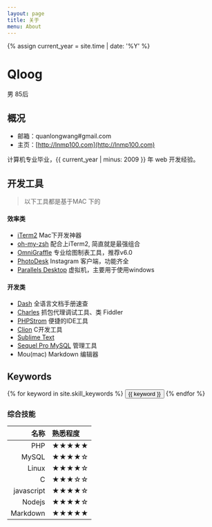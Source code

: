 ```yaml
---
layout: page
title: 关于
menu: About
---
```

{% assign current_year = site.time | date: '%Y' %}

Qloog
===
男 85后

## 概况

- 邮箱：quanlongwang#gmail.com
- 主页：[http://lnmp100.com](http://lnmp100.com)

计算机专业毕业，{{ current_year | minus: 2009 }} 年 web 开发经验。

## 开发工具

> 以下工具都是基于MAC 下的

#### 效率类

 * [iTerm2](https://www.iterm2.com/) Mac下开发神器
 * [oh-my-zsh](http://ohmyz.sh/)	配合上iTerm2, 简直就是最强组合 
 * [OmniGraffle](http://www.omnigroup.com/omnigraffle) 专业绘图制表工具，推荐v6.0
 * [PhotoDesk](http://www.photodesk-app.com/)	Instagram 客户端，功能齐全
 * [Parallels Desktop](http://www.parallels.com/products/desktop/) 虚拟机，主要用于使用windows

#### 开发类

 * [Dash](http://kapeli.com/dash) 全语言文档手册速查
 * [Charles](http://www.charlesproxy.com/)	抓包代理调试工具、类 Fiddler
 * [PHPStrom](https://www.jetbrains.com/phpstorm/)  便捷的IDE工具
 * [Clion](https://www.jetbrains.com/clion)  C开发工具
 * [Sublime Text](http://www.sublimetext.com/)
 * [Sequel Pro MySQL](http://www.sequelpro.com/) 管理工具
 * Mou(mac)  Markdown 编辑器

## Keywords
<div class="btn-inline">
{% for keyword in site.skill_keywords %} <button class="btn btn-outline" type="button">{{ keyword }}</button> {% endfor %}
</div>

### 综合技能

| 名称 | 熟悉程度
|--:|:--|
| PHP | ★★★★★ |
| MySQL | ★★★★☆ |
| Linux | ★★★★☆ |
| C | ★★★☆☆ |
| javascript | ★★★★☆ |
| Nodejs | ★★★★☆ |
| Markdown | ★★★★★ |




